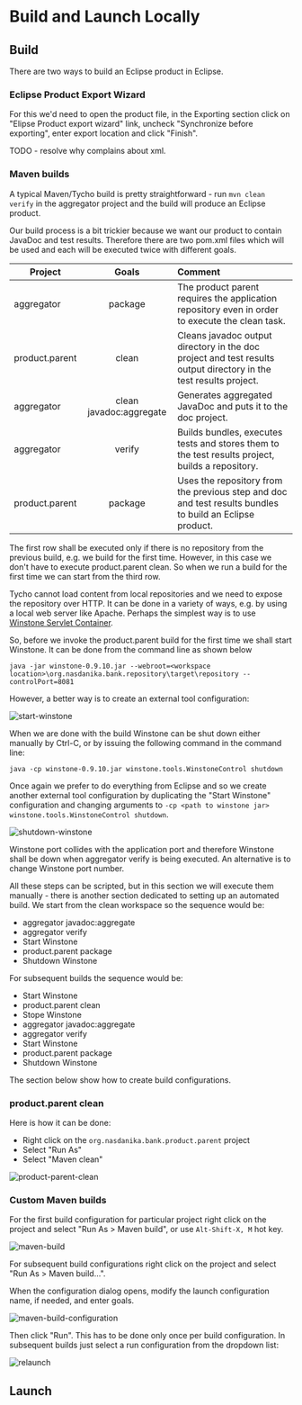 # Build and Launch Locally

## Build

There are two ways to build an Eclipse product in Eclipse.

### Eclipse Product Export Wizard

For this we'd need to open the product file, in the Exporting section click on "Elipse Product export wizard" link, uncheck "Synchronize before exporting", enter export location and click "Finish".

TODO - resolve why complains about xml.

### Maven builds

A typical Maven/Tycho build is pretty straightforward - run ``mvn clean verify`` in the aggregator project and the build will produce an Eclipse product.

Our build process is a bit trickier because we want our product to contain JavaDoc and test results. Therefore there are two pom.xml files which will be used and each will be executed twice with different goals.

Project        | Goals                   | Comment 
---------------|:-----------------------:|:--------
aggregator     | package                 | The product parent requires the application repository even in order to execute the clean task.   
product.parent | clean                   | Cleans javadoc output directory in the doc project and test results output directory in the test results project.
aggregator     | clean javadoc:aggregate | Generates aggregated JavaDoc and puts it to the doc project.  
aggregator     | verify                  | Builds bundles, executes tests and stores them to the test results project, builds a repository. 
product.parent | package                 | Uses the repository from the previous step and doc and test results bundles to build an Eclipse product.

The first row shall be executed only if there is no repository from the previous build, e.g. we build for the first time. However, in this case we don't have to execute product.parent clean. So when we run a build for the first time we can start from the third row.   

Tycho cannot load content from local repositories and we need to expose the repository over HTTP. 
It can be done in a variety of ways, e.g. by using a local web server like Apache. 
Perhaps the simplest way is to use [Winstone Servlet Container](http://winstone.sourceforge.net/).

So, before we invoke the product.parent build for the first time we shall start Winstone. It can be done from the command line as shown below 

```console
java -jar winstone-0.9.10.jar --webroot=<workspace location>\org.nasdanika.bank.repository\target\repository --controlPort=8081 
```
 
However, a better way is to create an external tool configuration:
 
![start-winstone](start-winstone.png)
 
When we are done with the build Winstone can be shut down either manually by Ctrl-C, or by issuing the following command in the command line:
```console
java -cp winstone-0.9.10.jar winstone.tools.WinstoneControl shutdown
```
 
Once again we prefer to do everything from Eclipse and so we create another external tool configuration by duplicating the "Start Winstone" configuration and changing arguments to ``-cp <path to winstone jar> winstone.tools.WinstoneControl shutdown``.
 
![shutdown-winstone](shutdown-winstone.png) 

Winstone port collides with the application port and therefore Winstone shall be down when aggregator verify is being executed. An alternative is to change Winstone port number.
 
All these steps can be scripted, but in this section we will execute them manually - there is another section dedicated to setting up an automated build. We start from the clean workspace so the sequence would be:
* aggregator javadoc:aggregate
* aggregator verify
* Start Winstone
* product.parent package
* Shutdown Winstone

For subsequent builds the sequence would be:
* Start Winstone
* product.parent clean
* Stope Winstone
* aggregator javadoc:aggregate
* aggregator verify
* Start Winstone
* product.parent package
* Shutdown Winstone

The section below show how to create build configurations.

### product.parent clean

Here is how it can be done:
* Right click on the ``org.nasdanika.bank.product.parent`` project
* Select "Run As"
* Select "Maven clean"

![product-parent-clean](product-parent-clean.png) 

### Custom Maven builds

For the first build configuration for particular project right click on the project and select "Run As > Maven build", or use ``Alt-Shift-X, M`` hot key.

![maven-build](maven-build.png)

For subsequent build configurations right click on the project and select "Run As > Maven build...". 
 
When the configuration dialog opens, modify the launch configuration name, if needed, and enter goals.

![maven-build-configuration](maven-build-configuration.png)

Then click "Run". This has to be done only once per build configuration. In subsequent builds just select a run configuration from the dropdown list:

![relaunch](relaunch.png)


## Launch

